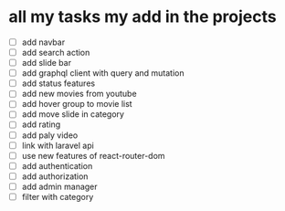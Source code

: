 # all my tasks my add in the projects

- [ ] add navbar
- [ ] add search action
- [ ] add slide bar
- [ ] add graphql client with query and mutation
- [ ] add status features
- [ ] add new movies from youtube
- [ ] add hover group to movie list
- [ ] add move slide in category
- [ ] add rating
- [ ] add paly video
- [ ] link with laravel api
- [ ] use new features of react-router-dom
- [ ] add authentication
- [ ] add authorization
- [ ] add admin manager
- [ ] filter with category